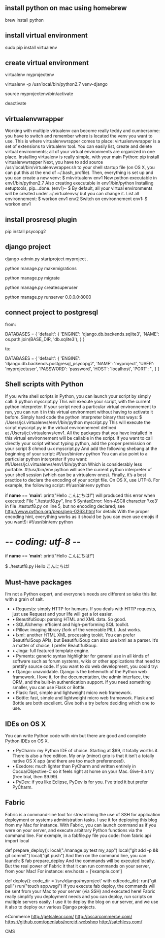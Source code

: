 ## install python on mac using homebrew

brew install python

## install virtual environment

sudo pip install virtualenv

## create virtual environment

virtualenv myprojectenv

virtualenv -p /usr/local/bin/python2.7 venv-django

source myprojectenv/bin/activate

deactivate


## virtualenvwrapper

Working with multiple virtualenv can become really teddy and cumbersome: you have to switch and remember where is located the venv you want to use. This is where virtualenvwrapper comes to place: virtualenvwrapper is a set of extensions to virtualenv tool. You can easily list, create and delete virtual environments; all of your virtual environments are organized in one place.
Installing virtualenv is really simple, with your main Python:
pip install virtualenvwrapper
Next, you have to add source /usr/local/bin/virtualenvwrapper.sh to your shell startup file (on OS X, you can put this at the end of ~/.bash_profile).
Then, everything is set up and you can create a new venv:
$ mkvirtualenv env1
New python executable in env1/bin/python2.7
Also creating executable in env1/bin/python
Installing setuptools, pip…done.
(env1)~ $
By default, all your virtual environments will be created under ~/.virtualenvs/ but you can change it.
List all environnement:
$ workon
env1
env2
Switch on environnement env1:
$ workon env1



## install prosresql plugin

pip install psycopg2


## django project

django-admin.py startproject myproject .

python manage.py makemigrations

python manage.py migrate

python manage.py createsuperuser

python manage.py runserver 0.0.0.0:8000

## connect project to postgresql

from:

DATABASES = {
    'default': {
        'ENGINE': 'django.db.backends.sqlite3',
        'NAME': os.path.join(BASE_DIR, 'db.sqlite3'),
    }
}

to:

DATABASES = {
    'default': {
        'ENGINE': 'django.db.backends.postgresql_psycopg2',
        'NAME': 'myproject',
        'USER': 'myprojectuser',
        'PASSWORD': 'password',
        'HOST': 'localhost',
        'PORT': '',
    }
}


## Shell scripts with Python
If you write shell scripts in Python, you can launch your script by simply call:
$ python myscript.py
This will execute your script, with the current python interpreter. If your script need a particular virtual environnement to run, you can run it in this virtual environment without having to activate it before. Simply hard code the python interpreter binary that ways:
$ /Users/jc/.virtualenvs/env1/bin/python myscript.py
This will execute the script myscript.py in the virtual environnement defined at /Users/jc/.virtualenvs/env1. All the packages that you have installed in this virtual environnement will be callable in the script.
If you want to call directly your script without typing python, add the proper permission on your script
$ chmod u+x myscript.py
And add the following shebang at the beginning of your script:
#!/usr/bin/env python
You can also point to a particular python interpreter if you want:
#!/Users/jc/.virtualenvs/env1/bin/python
Which is considerably less portable. #!/usr/bin/env python will use the current python interpreter of your shell session (which can be a virtualenv ones).
Finally, it’s a best practice to declare the encoding of your script file. On OS X, use UTF-8.
For example, the following script:
#!/usr/bin/env python


if __name__ == ’__main__’:
    print("Hello こんにちは!")
will produced this error when executed:
File "./testutf8.py", line 5
SyntaxError: Non-ASCII character ’\xe3’ in file ./testutf8.py on line 5, but no encoding declared; see http://www.python.org/peps/pep-0263.html for details
With the proper encoding hint, everything works as it should be (you can even use emojis if you want!):
#!/usr/bin/env python
# -*- coding: utf-8 -*-


if __name__ == ’__main__’:
    print("Hello こんにちは!")


$ ./testutf8.py
Hello こんにちは!


## Must-have packages
I’m not a Python expert, and everyone’s needs are different so take this list with a grain of salt.
* •	Requests: simply HTTP for humans. If you deals with HTTP requests, just use Request and your life will get a lot easier.
* •	BeautifulSoup: parsing HTML and XML data. So good.
* •	SQLAlchemy: efficient and high-performing SQL toolkit.
* •	Pillow: imaging library (fork of the venerable PIL). Just works.
* •	lxml: another HTML XML processing tookit. You can prefer BeautifulSoup APIs, but BeautifulSoup can also use lxml as a parser. It’s a matter of choice, I prefer BeautifulSoup.
* •	Jinga: full featured template engine.
* •	Pyments: generic syntax highlighter for general use in all kinds of software such as forum systems, wikis or other applications that need to prettify source code.
If you want to do web development, you could try:
* •	Django: unavoidable. Django is the behemoth of the Python web framework. I love it, for the documentation, the admin interface, the ORM, and the built-in authentication support. If you need something smaller, you can use Flask or Bottle.
* •	Flask: fast, simple and lightweight micro web framework.
* •	Bottle: fast, simple and lightweight micro web framework.
Flask and Bottle are both excellent. Give both a try before deciding which one to use.

## IDEs on OS X
You can write Python code with vim but there are good and complete Python IDEs on OS X.
* •	PyCharm: my Python IDE of choice. Starting at $99, it totally worths it. There is also a free edition. My only (minor) grip is that it isn’t a totally native OS X app (and there are too much preferences!).
* •	Exedore: much lighter than PyCharm and written entirely in Cocoa/Objective-C so it feels right at home on your Mac. Give-it a try (free trial, then $9.99).
* •	PyDev: if you like Eclipse, PyDev is for you. I’ve tried it but prefer PyCharm.

## Fabric
Fabric is a command-line tool for streamlining the use of SSH for application deployment or systems administration tasks. I use it for deploying this blog from my Mac for instance. With Fabric, you can launch command as if you were on your server, and execute arbitrary Python functions via the command line.
For exemple, in a fabfile.py file you code:
from fabric.api import local

def prepare_deploy():
    local("./manage.py test my_app")
    local("git add -p && git commit")
    local("git push")
And then on the command line, you can launch:
$ fab prepare_deploy
And the commands will be executed locally.
But the real power of Fabric it that it can run commands on your server, from your Mac! For instance:
env.hosts = [’example.com’]

def deploy():
    code_dir = ’/srv/django/myproject’
    with cd(code_dir):
        run("git pull")
        run("touch app.wsgi")
If you execute fab deploy, the commands will be sent from your Mac to your server (via SSH) and executed here! Fabric really simplify you deployment needs and you can deploy, run scripts on multiple servers easily. I use it to deploy the blog on our server, and we use it also to deploy our various Django projects.



eCommerce
    http://getsaleor.com/
    http://oscarcommerce.com/
    https://github.com/openlabs/nereid-webshop
    http://satchless.com/

CMS